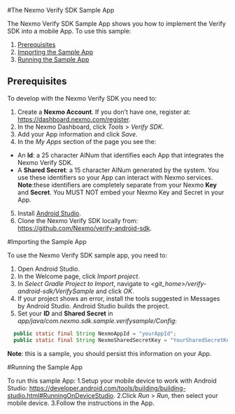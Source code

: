 
#The Nexmo Verify SDK Sample App

The Nexmo Verify SDK Sample App shows you how to implement the Verify SDK into a mobile App. To use this sample:
1. <a href="#prereq">Prerequisites</a>
2. <a href="#import">Importing the Sample App</a>
3. <a href="#run">Running the Sample App</a>

## Prerequisites<a name="prereq"></a>

To develop with the Nexmo Verify SDK you need to:
1. Create a __Nexmo Account__. If you don't have one, register at: https://dashboard.nexmo.com/register.
2. In the Nexmo Dashboard, click *Tools* > *Verify SDK*.
3. Add your App information and click *Save*.
4. In the *My Apps* section of the page you see the:
* An __Id__: a 25 character AlNum that identifies each App that integrates the Nexmo Verify SDK.
* A __Shared Secret__: a 15 character AlNum generated by the system.
You use these identifiers so your App can interact with Nexmo services.
 **Note**:these identifiers are completely separate from your Nexmo __Key__ and __Secret__. You MUST NOT embed your Nexmo Key and Secret in your App.
5. Install <a href="http://developer.android.com/tools/studio/index.html"> Android Studio</a>.
6. Clone the Nexmo Verify SDK locally from: https://github.com/Nexmo/verify-android-sdk.


#Importing the Sample App<a name="import"></a>

To use the Nexmo Verify SDK sample app, you need to:

1. Open Android Studio.
2. In the Welcome page, click *Import project*.
3. In *Select Gradle Project to Import*, navigate to *&lt;git_home>/verify-android-sdk/VerifySample* and click *OK*.
4. If your project shows an error, install the tools suggested in Messages by Android Studio.
  Android Studio builds the project.
5. Set your __ID__ and __Shared Secret__ in *app/java/com.nexmo.sdk.sample.verifysample/Config*:
  ```java
    public static final String NexmoAppId = "yourAppId";
    public static final String NexmoSharedSecretKey = "YourSharedSecretKey";
```

**Note**: this is a sample, you should persist this information on your App.

#Running the Sample App<a name="run"></a>

To run this sample App:
1.Setup your mobile device to work with Android Studio: https://developer.android.com/tools/building/building-studio.html#RunningOnDeviceStudio.
2.Click *Run* > *Run*, then select your mobile device.
3.Follow the instructions in the App.
